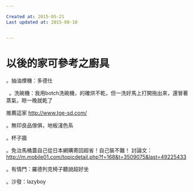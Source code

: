 ```yaml
---

Created at: 2015-05-21
Last updated at: 2015-08-10


---
```


# 以後的家可參考之廚具


。抽油煙機：多德仕

 
。洗碗機：我用botch洗碗機，的確烘不乾，但一洗好馬上打開拖出來，還冒著蒸氣，晾一晚就乾了

推薦這家 http://www.tge-sd.com/

。無印良品傢俱，地板淺色系

。杯子牆

。免治馬桶蓋自己從日本網購寄回超省！自己裝不難！
討論文：http://m.mobile01.com/topicdetail.php?f=168&t=3509075&last=49225433

。有情門：羅德列克椅子聽說超好坐

。沙發：lazyboy

